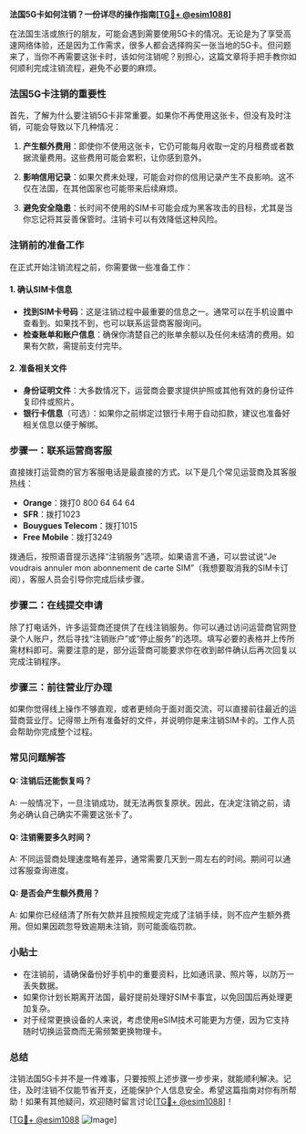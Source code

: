 **法国5G卡如何注销？一份详尽的操作指南[[TG💪+ @esim1088](https://t.me/s/esim1088)]**

在法国生活或旅行的朋友，可能会遇到需要使用5G卡的情况。无论是为了享受高速网络体验，还是因为工作需求，很多人都会选择购买一张当地的5G卡。但问题来了，当你不再需要这张卡时，该如何注销呢？别担心，这篇文章将手把手教你如何顺利完成注销流程，避免不必要的麻烦。

### 法国5G卡注销的重要性

首先，了解为什么要注销5G卡非常重要。如果你不再使用这张卡，但没有及时注销，可能会导致以下几种情况：

1. **产生额外费用**：即使你不使用这张卡，它仍可能每月收取一定的月租费或者数据流量费用。这些费用可能会累积，让你感到意外。
   
2. **影响信用记录**：如果欠费未处理，可能会对你的信用记录产生不良影响。这不仅在法国，在其他国家也可能带来后续麻烦。

3. **避免安全隐患**：长时间不使用的SIM卡可能会成为黑客攻击的目标，尤其是当你忘记将其妥善保管时。注销卡可以有效降低这种风险。

### 注销前的准备工作

在正式开始注销流程之前，你需要做一些准备工作：

#### 1. 确认SIM卡信息
   - **找到SIM卡号码**：这是注销过程中最重要的信息之一。通常可以在手机设置中查看到。如果找不到，也可以联系运营商客服询问。
   - **检查账单和账户信息**：确保你清楚自己的账单余额以及任何未结清的费用。如果有欠款，需提前支付完毕。

#### 2. 准备相关文件
   - **身份证明文件**：大多数情况下，运营商会要求提供护照或其他有效的身份证件复印件或照片。
   - **银行卡信息**（可选）：如果你之前绑定过银行卡用于自动扣款，建议也准备好相关信息以便于解绑。

### 步骤一：联系运营商客服

直接拨打运营商的官方客服电话是最直接的方式。以下是几个常见运营商及其客服热线：

- **Orange**：拨打0 800 64 64 64
- **SFR**：拨打1023
- **Bouygues Telecom**：拨打1015
- **Free Mobile**：拨打3249

拨通后，按照语音提示选择“注销服务”选项。如果语言不通，可以尝试说“Je voudrais annuler mon abonnement de carte SIM”（我想要取消我的SIM卡订阅），客服人员会引导你完成后续步骤。

### 步骤二：在线提交申请

除了打电话外，许多运营商还提供了在线注销服务。你可以通过访问运营商官网登录个人账户，然后寻找“注销账户”或“停止服务”的选项。填写必要的表格并上传所需材料即可。需要注意的是，部分运营商可能要求你在收到邮件确认后再次回复以完成注销程序。

### 步骤三：前往营业厅办理

如果你觉得线上操作不够直观，或者更倾向于面对面交流，可以直接前往最近的运营商营业厅。记得带上所有准备好的文件，并说明你是来注销SIM卡的。工作人员会帮助你完成整个过程。

### 常见问题解答

#### Q: 注销后还能恢复吗？
A: 一般情况下，一旦注销成功，就无法再恢复原状。因此，在决定注销之前，请务必确认自己确实不需要这张卡了。

#### Q: 注销需要多久时间？
A: 不同运营商处理速度略有差异，通常需要几天到一周左右的时间。期间可以通过客服查询进度。

#### Q: 是否会产生额外费用？
A: 如果你已经结清了所有欠款并且按照规定完成了注销手续，则不应产生额外费用。但如果因疏忽导致逾期未注销，则可能面临罚款。

### 小贴士

- 在注销前，请确保备份好手机中的重要资料，比如通讯录、照片等，以防万一丢失数据。
- 如果你计划长期离开法国，最好提前处理好SIM卡事宜，以免回国后再处理更加复杂。
- 对于经常更换设备的人来说，考虑使用eSIM技术可能更为方便，因为它支持随时切换运营商而无需频繁更换物理卡。

### 总结

注销法国5G卡并不是一件难事，只要按照上述步骤一步步来，就能顺利解决。记住，及时注销不仅能节省开支，还能保护个人信息安全。希望这篇指南对你有所帮助！如果有其他疑问，欢迎随时留言讨论[[TG💪+ @esim1088](https://t.me/s/esim1088)]！

[[TG💪+ @esim1088](https://t.me/s/esim1088) ![Image](https://i.postimg.cc/4NQfJmqS/Snipaste-2025-05-13-00-14-12.png)]